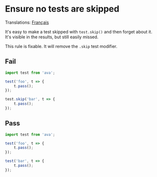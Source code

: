 # Ensure no tests are skipped

Translations: [Français](https://github.com/avajs/ava-docs/blob/master/fr_FR/related/eslint-plugin-ava/docs/rules/no-skip-test.md)

It's easy to make a test skipped with `test.skip()` and then forget about it. It's visible in the results, but still easily missed.

This rule is fixable. It will remove the `.skip` test modifier.


## Fail

```js
import test from 'ava';

test('foo', t => {
	t.pass();
});

test.skip('bar', t => {
	t.pass();
});
```


## Pass

```js
import test from 'ava';

test('foo', t => {
	t.pass();
});

test('bar', t => {
	t.pass();
});
```
